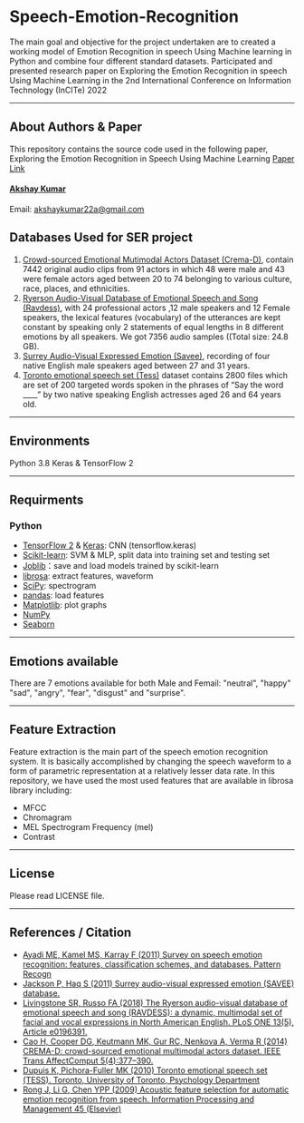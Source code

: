 # Speech-Emotion-Recognition
The main goal and objective for the project undertaken are to created a working model of Emotion Recognition in speech Using Machine learning in Python and combine four different standard datasets. Participated and presented research paper on Exploring the Emotion Recognition in speech Using Machine Learning in the 2nd International Conference on Information Technology (InCITe) 2022
***

## About Authors & Paper
This repository contains the source code used in the following paper,
Exploring the Emotion Recognition in Speech Using Machine Learning [Paper Link](https://link.springer.com/chapter/10.1007/978-981-19-7346-8_64#citeas) <br>
#### [Akshay Kumar](https://github.com/AkshayKumar22A) <br>
Email: akshaykumar22a@gmail.com

## Databases Used for SER project
1. [Crowd-sourced Emotional Mutimodal Actors Dataset (Crema-D)](https://github.com/CheyneyComputerScience/CREMA-D), contain 7442 original audio clips from 91 actors in which 48 were male and 43 were female actors aged between 20 to 74 belonging to various culture, race, places, and ethnicities.
3. [Ryerson Audio-Visual Database of Emotional Speech and Song (Ravdess)](https://zenodo.org/records/1188976), with 24 professional actors ,12 male speakers and 12 Female speakers, the lexical features (vocabulary) of the utterances are kept constant by speaking only 2 statements of equal lengths in 8 different emotions by all speakers. We got 7356 audio samples ((Total size: 24.8 GB).
4. [Surrey Audio-Visual Expressed Emotion (Savee)](http://kahlan.eps.surrey.ac.uk/savee/Download.html), recording of four native English male speakers aged between 27 and 31 years. 
5. [Toronto emotional speech set (Tess)](https://tspace.library.utoronto.ca/handle/1807/24487) dataset contains 2800 files which are set of 200 targeted words spoken in the phrases of “Say the word ____” by two native speaking English actresses aged 26 and 64 years old.
***

## Environments
Python 3.8
Keras & TensorFlow 2
***

## Requirments
### Python
* [TensorFlow 2](https://github.com/tensorflow/tensorflow) & [Keras](https://github.com/keras-team/keras): CNN (tensorflow.keras)
* [Scikit-learn](https://github.com/scikit-learn/scikit-learn): SVM & MLP, split data into training set and testing set
* [Joblib](https://github.com/joblib/joblib)：save and load models trained by scikit-learn
* [librosa](https://github.com/librosa/librosa): extract features, waveform
* [SciPy](https://github.com/scipy/scipy): spectrogram
* [pandas](https://github.com/pandas-dev/pandas): load features
* [Matplotlib](https://github.com/matplotlib/matplotlib): plot graphs
* [NumPy](https://github.com/numpy/numpy)
* [Seaborn](https://github.com/mwaskom/seaborn)
***

## Emotions available
There are 7 emotions available for both Male and Femail: "neutral", "happy" "sad", "angry", "fear", "disgust" and "surprise".
***

## Feature Extraction
Feature extraction is the main part of the speech emotion recognition system. It is basically accomplished by changing the speech waveform to a form of parametric representation at a relatively lesser data rate.
In this repository, we have used the most used features that are available in librosa library including:
* MFCC
* Chromagram
* MEL Spectrogram Frequency (mel)
* Contrast
***

## License
Please read LICENSE file.
***

## References / Citation
* [Ayadi ME, Kamel MS, Karray F (2011) Survey on speech emotion recognition: features, classification schemes, and databases. Pattern Recogn](https://scholar.google.com/scholar?&q=Ayadi%20ME%2C%20Kamel%20MS%2C%20Karray%20F%20%282011%29%20Survey%20on%20speech%20emotion%20recognition%3A%20features%2C%20classification%20schemes%2C%20and%20databases.%20Pattern%20Recogn%0A)
* [Jackson P, Haq S (2011) Surrey audio-visual expressed emotion (SAVEE) database.](http://kahlan.eps.surrey.ac.uk/savee/Database.html)
* [Livingstone SR, Russo FA (2018) The Ryerson audio-visual database of emotional speech and song (RAVDESS): a dynamic, multimodal set of facial and vocal expressions in North American English. PLoS ONE 13(5), Article e0196391.](https://doi.org/10.1371/journal.pone.019639)
* [Cao H, Cooper DG, Keutmann MK, Gur RC, Nenkova A, Verma R (2014) CREMA-D: crowd-sourced emotional multimodal actors dataset. IEEE Trans AffectComput 5(4):377–390.](https://doi.org/10.1109/TAFFC.2014.2336244)
* [Dupuis K, Pichora-Fuller MK (2010) Toronto emotional speech set (TESS). Toronto, University of Toronto, Psychology Department](https://scholar.google.com/scholar?&q=Dupuis%20K%2C%20Pichora-Fuller%20MK%20%282010%29%20Toronto%20emotional%20speech%20set%20%28TESS%29.%20Toronto%2C%20University%20of%20Toronto%2C%20Psychology%20Department%0A)
* [Rong J, Li G, Chen YPP (2009) Acoustic feature selection for automatic emotion recognition from speech. Information Processing and Management 45 (Elsevier)](https://scholar.google.com/scholar?&q=Rong%20J%2C%20Li%20G%2C%20Chen%20YPP%20%282009%29%20Acoustic%20feature%20selection%20for%20automatic%20emotion%20recognition%20from%20speech.%20Information%20Processing%20and%20Management%2045%20%28Elsevier%29)

